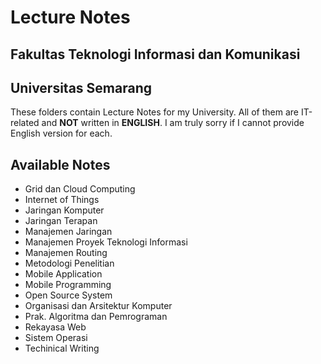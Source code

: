 # Lecture Notes 
## Fakultas Teknologi Informasi dan Komunikasi 
## Universitas Semarang

These folders contain Lecture Notes for my University. All of them are IT-related and **NOT** written in **ENGLISH**. I am truly sorry if I cannot provide English version for each. 

## Available Notes 
* Grid dan Cloud Computing
* Internet of Things
* Jaringan Komputer
* Jaringan Terapan
* Manajemen Jaringan
* Manajemen Proyek Teknologi Informasi
* Manajemen Routing
* Metodologi Penelitian
* Mobile Application
* Mobile Programming
* Open Source System
* Organisasi dan Arsitektur Komputer
* Prak. Algoritma dan Pemrograman
* Rekayasa Web
* Sistem Operasi
* Techinical Writing
